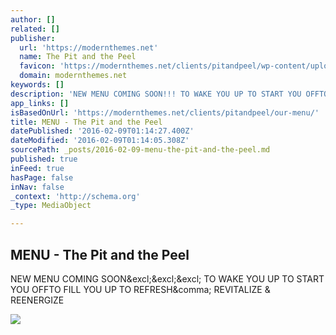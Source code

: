 ```yaml
---
author: []
related: []
publisher:
  url: 'https://modernthemes.net'
  name: The Pit and the Peel
  favicon: 'https://modernthemes.net/clients/pitandpeel/wp-content/uploads/2016/02/cropped-PP-Favicon-192x192.png'
  domain: modernthemes.net
keywords: []
description: 'NEW MENU COMING SOON!!! TO WAKE YOU UP TO START YOU OFFTO FILL YOU UP TO REFRESH, REVITALIZE & REENERGIZE'
app_links: []
isBasedOnUrl: 'https://modernthemes.net/clients/pitandpeel/our-menu/'
title: MENU - The Pit and the Peel
datePublished: '2016-02-09T01:14:27.400Z'
dateModified: '2016-02-09T01:14:05.308Z'
sourcePath: _posts/2016-02-09-menu-the-pit-and-the-peel.md
published: true
inFeed: true
hasPage: false
inNav: false
_context: 'http://schema.org'
_type: MediaObject

---
```

<article style=""><h1>MENU - The Pit and the Peel</h1><p>NEW MENU COMING SOON&amp;excl;&amp;excl;&amp;excl; TO WAKE YOU UP TO START YOU OFFTO FILL YOU UP TO REFRESH&amp;comma; REVITALIZE &amp; REENERGIZE</p><img src="https://modernthemes.net/clients/pitandpeel/wp-content/uploads/2016/02/PP-Logo-Color.png" /></article>